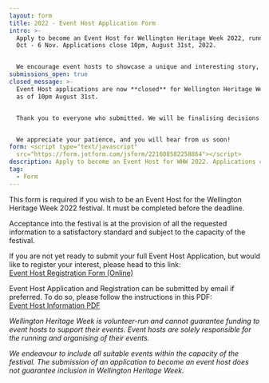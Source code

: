 ```yaml
---
layout: form
title: 2022 - Event Host Application Form
intro: >-
  Apply to become an Event Host for Wellington Heritage Week 2022, running 24
  Oct - 6 Nov. Applications close 10pm, August 31st, 2022.


  We encourage event hosts to showcase a unique and interesting story, person, or place from the Wellington region. It is free to be an event host.
submissions_open: true
closed_message: >-
  Event Host applications are now **closed** for Wellington Heritage Week 2022,
  as of 10pm August 31st.


  Thank you to everyone who submitted. We will be finalising decisions on what events are included in the festival, as well as updating the website with the applied events, in the next few weeks.


  We appreciate your patience, and you will hear from us soon!
form: <script type="text/javascript"
  src="https://form.jotform.com/jsform/221608582258864"></script>
description: Apply to become an Event Host for WHW 2022. Applications close 10pm, Aug 31st.
tag:
  - Form
---
```

This form is required if you wish to be an Event Host for the Wellington Heritage Week 2022 festival. It must be completed before the deadline.

Acceptance into the festival is at the provision of all the requested information to a satisfactory standard and subject to the capacity of the festival.

If you are not yet ready to submit your full Event Host Application, but would like to register your interest, please head to this link:\
[Event Host Registration Form (Online)](https://wellingtonheritageweek.co.nz/form/2022-event-host-registration-form/)

Event Host Application and Registration can be submitted by email if preferred. To do so, please follow the instructions in this PDF:\
[Event Host Information PDF](/assets/uploaded/wellington-heritage-week-event-host-information-2022.pdf)

*Wellington Heritage Week is volunteer-run and cannot guarantee funding to event hosts to support their events. Event hosts are solely responsible for the running and organising of their events.*

*We endeavour to include all suitable events within the capacity of the festival. The submission of an application to become an event host does not guarantee inclusion in Wellington Heritage Week.*